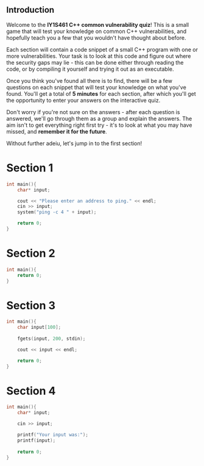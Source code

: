 ## Introduction

Welcome to the **IY1S461 C++ common vulnerability quiz**! This is a small game that will test your knowledge on common C++ vulnerabilities, and hopefully teach you a few that you wouldn't have thought about before.

Each section will contain a code snippet of a small C++ program with one or more vulnerabilities. Your task is to look at this code and figure out where the security gaps may lie - this can be done either through reading the code, or by compiling it yourself and trying it out as an executable. 

Once you think you've found all there is to find, there will be a few questions on each snippet that will test your knowledge on what you've found. You'll get a total of **5 minutes** for each section, after which you'll get the opportunity to enter your answers on the interactive quiz.

Don't worry if you're not sure on the answers - after each question is answered, we'll go through them as a group and explain the answers. The aim isn't to get everything right first try - it's to look at what you may have missed, and **remember it for the future**.

Without further adeiu, let's jump in to the first section!


# Section 1
```cpp
int main(){
    char* input;

    cout << "Please enter an address to ping." << endl;
    cin >> input;
    system("ping -c 4 " + input);

    return 0;
}
```




# Section 2
```cpp
int main(){
    return 0;
}
```




# Section 3
```cpp
int main(){
    char input[100];
    
    fgets(input, 200, stdin);

    cout << input << endl;

    return 0;
}
```



# Section 4
```cpp
int main(){
    char* input;

    cin >> input;

    printf("Your input was:");
    printf(input);
    
    return 0;
}
```